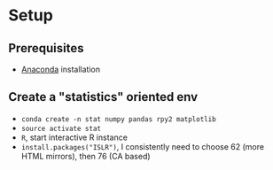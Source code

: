# Setup

## Prerequisites
* [Anaconda](https://www.continuum.io/downloads) installation

## Create a "statistics" oriented env
* `conda create -n stat numpy pandas rpy2 matplotlib`
* `source activate stat`
* `R`, start interactive R instance
* `install.packages("ISLR")`, I consistently need to choose 62 (more HTML mirrors), then 76 (CA based)

